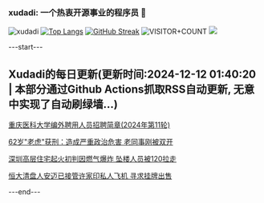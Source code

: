 ### xudadi: 一个热衷开源事业的程序员 👋

![xudadi](https://github-readme-stats-git-masterorgs-github-readme-stats-team.vercel.app/api?username=xudadi)
[![Top Langs](https://github-readme-stats.vercel.app/api/top-langs/?username=xudadi)](https://github.com/anuraghazra/github-readme-stats)
[![GitHub Streak](https://streak-stats.demolab.com?user=xudadi&locale=zh_Hans)](https://git.io/streak-stats)
![VISITOR+COUNT](https://komarev.com/ghpvc/?username=xudadi&label=VISITOR+COUNT)
![](https://raw.githubusercontent.com/xudadi/xudadi/main/assets/github-contribution-grid-snake.svg)


---start---

## Xudadi的每日更新(更新时间:2024-12-12 01:40:20 | 本部分通过Github Actions抓取RSS自动更新, 无意中实现了自动刷绿墙...)

[重庆医科大学编外聘用人员招聘简章(2024年第11轮)](https://www.gongkaoleida.com/article/2226288)

[62岁"老虎"获刑：造成严重政治危害 老同事刚被双开](https://m.163.com/news/article/JJ576E8D055040N3.html)

[深圳高层住宅起火初判因燃气爆炸 坠楼人员被120拉走](https://m.163.com/news/article/JJ55JADD0512D3VJ.html)

[恒大清盘人安迈已接管许家印私人飞机 寻求挂牌出售](https://m.163.com/news/article/JJ51OIHB05198CJN.html)

---end---
